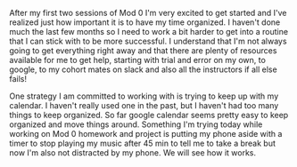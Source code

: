 After my first two sessions of Mod 0 I'm very excited to get started and I've realized just how important it is to have my time organized. I haven't done much the last few months so I need to work a bit harder to get into a routine that I can stick with to be more successful.
I understand that I'm  not always going to get everything right away and that there are plenty of resources available for me to get help, starting with trial and error on my own, to google, to my cohort mates on slack and also all the instructors if all else fails!

One strategy I am committed to working with is trying to keep up with my calendar. I haven't really used one in the past, but I haven't had too many things to keep organized. So far google calendar seems pretty easy to keep organized and move things around.
Something I'm trying today while working on Mod 0 homework and project is putting my phone aside with a timer to stop playing my music after 45 min to tell me to take a break but now I'm also not distracted by my phone. We will see how it works.
